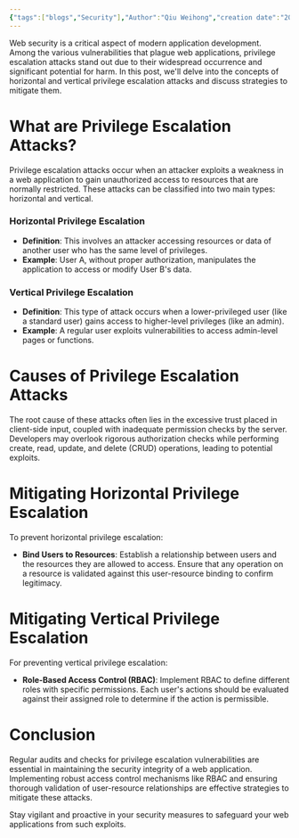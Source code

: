 ```yaml
---
{"tags":["blogs","Security"],"Author":"Qiu Weihong","creation date":"2023-11-11 22:01","modification date":"Saturday 11th November 2023 22:01:16","publish":null,"priority":null,"topics":["Backend Essential"],"banner":"https://infitniteloop.s3.ap-southeast-1.amazonaws.com/banner/DALL·E+2023-11-12+10.09.56+-+A+digital+illustration+representing+the+concept+of+preventing+horizontal+and+vertical+privilege+escalation+attacks+in+web+applications.+The+image+shou.png","dg-publish":true,"permalink":"/blogs/backend-development-essentials/understanding-horizontal-and-vertical-privilege-escalation-attacks-in-web-security/","dgPassFrontmatter":true,"created":"2023-11-11T22:01:16.000+08:00","updated":"2023-11-12T10:11:42.984+08:00"}
---
```




Web security is a critical aspect of modern application development. Among the various vulnerabilities that plague web applications, privilege escalation attacks stand out due to their widespread occurrence and significant potential for harm. In this post, we'll delve into the concepts of horizontal and vertical privilege escalation attacks and discuss strategies to mitigate them.

# What are Privilege Escalation Attacks?

Privilege escalation attacks occur when an attacker exploits a weakness in a web application to gain unauthorized access to resources that are normally restricted. These attacks can be classified into two main types: horizontal and vertical.

### Horizontal Privilege Escalation
- **Definition**: This involves an attacker accessing resources or data of another user who has the same level of privileges.
- **Example**: User A, without proper authorization, manipulates the application to access or modify User B's data.

### Vertical Privilege Escalation
- **Definition**: This type of attack occurs when a lower-privileged user (like a standard user) gains access to higher-level privileges (like an admin).
- **Example**: A regular user exploits vulnerabilities to access admin-level pages or functions.

# Causes of Privilege Escalation Attacks
The root cause of these attacks often lies in the excessive trust placed in client-side input, coupled with inadequate permission checks by the server. Developers may overlook rigorous authorization checks while performing create, read, update, and delete (CRUD) operations, leading to potential exploits.

# Mitigating Horizontal Privilege Escalation
To prevent horizontal privilege escalation:
- **Bind Users to Resources**: Establish a relationship between users and the resources they are allowed to access. Ensure that any operation on a resource is validated against this user-resource binding to confirm legitimacy.

# Mitigating Vertical Privilege Escalation
For preventing vertical privilege escalation:
- **Role-Based Access Control (RBAC)**: Implement RBAC to define different roles with specific permissions. Each user's actions should be evaluated against their assigned role to determine if the action is permissible.

# Conclusion
Regular audits and checks for privilege escalation vulnerabilities are essential in maintaining the security integrity of a web application. Implementing robust access control mechanisms like RBAC and ensuring thorough validation of user-resource relationships are effective strategies to mitigate these attacks.

Stay vigilant and proactive in your security measures to safeguard your web applications from such exploits.
